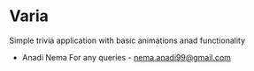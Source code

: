 # Varia
Simple trivia application with basic animations anad functionality

- Anadi Nema
For any queries - nema.anadi99@gmail.com
